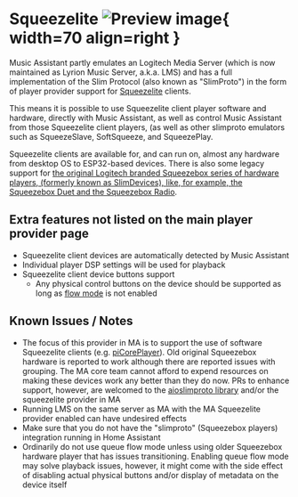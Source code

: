 # Squeezelite ![Preview image](../assets/icons/slim-icon.svg){ width=70 align=right }

Music Assistant partly emulates an Logitech Media Server (which is now maintained as Lyrion Music Server, a.k.a. LMS) and has a full implementation of the Slim Protocol (also known as "SlimProto") in the form of player provider support for [Squeezelite](https://en.wikipedia.org/wiki/Squeezelite) clients.

This means it is possible to use Squeezelite client player software and hardware, directly with Music Assistant, as well as control Music Assistant from those Squeezelite client players, (as well as other slimproto emulators such as SqueezeSlave, SoftSqueeze, and SqueezePlay.

Squeezelite clients are available for, and can run on, almost any hardware from desktop OS to ESP32-based devices. There is also some legacy support for [the original Logitech branded Squeezebox series of hardware players, (formerly known as SlimDevices), like, for example, the Squeezebox Duet and the Squeezebox Radio](https://lyrion.org/players-and-controllers/hardware-comparison/).

## Extra features not listed on the main player provider page

- Squeezelite client devices are automatically detected by Music Assistant
- Individual player DSP settings will be used for playback
- Squeezelite client device buttons support
  - Any physical control buttons on the device should be supported as long as [flow mode](../faq/tech-info.md/#track-queueing) is not enabled

## Known Issues / Notes

- The focus of this provider in MA is to support the use of software Squeezelite clients (e.g. [piCorePlayer](https://www.picoreplayer.org/)). Old original Squeezebox hardware is reported to work although there are reported issues with grouping. The MA core team cannot afford to expend resources on making these devices work any better than they do now. PRs to enhance support, however, are welcomed to the [aioslimproto library](https://github.com/home-assistant-libs/aioslimproto) and/or the squeezelite provider in MA
- Running LMS on the same server as MA with the MA Squeezelite provider enabled can have undesired effects
- Make sure that you do not have the "slimproto" (Squeezebox players) integration running in Home Assistant
- Ordinarily do not use queue flow mode unless using older Squeezebox hardware player that has issues transitioning. Enabling queue flow mode may solve playback issues, however, it might come with the side effect of disabling actual physical buttons and/or display of metadata on the device itself
